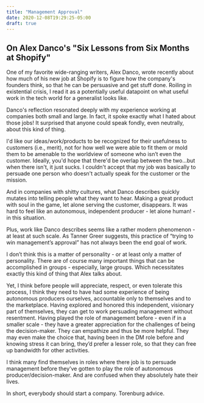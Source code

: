 ```yaml
---
title: "Management Approval"
date: 2020-12-08T19:29:25-05:00
draft: true
---
```


<h2>On Alex Danco's "Six Lessons from Six Months at Shopify"</h2>

One of my favorite wide-ranging writers, Alex Danco, wrote recently about how much of his new job at Shopify is to figure how the company's founders think, so that he can be persuasive and get stuff done. Roiling in existential crisis, I read it as a potentially useful datapoint on what useful work in the tech world for a generalist looks like.

Danco's reflection resonated deeply with my experience working at companies both small and large. In fact, it spoke exactly what I hated about those jobs! It surprised that anyone could speak fondly, even neutrally, about this kind of thing.

I'd like our ideas/work/products to be recognized for their usefulness to customers (i.e., merit), not for how well we were able to fit them or mold them to be amenable to the worldview of someone who isn’t even the customer. Ideally, you'd hope that there'd be overlap between the two...but when there isn't, it just sucks. I couldn't accept that my job was basically to persuade one person who doesn't actually speak for the customer or the mission.

And in companies with shitty cultures, what Danco describes quickly mutates into telling people what they want to hear. Making a great product with soul in the game, let alone serving the customer, disappears. It was hard to feel like an autonomous, independent producer - let alone human! - in this situation.

Plus, work like Danco describes seems like a rather modern phenomenon - at least at such scale. As Tanner Greer suggests, this practice of “trying to win management’s approval” has not always been the end goal of work.

I don’t think this is a matter of personality - or at least only a matter of personality. There are of course many important things that can be accomplished in groups - especially, large groups. Which necessitates exactly this kind of thing that Alex talks about.

Yet, I think before people will appreciate, respect, or even tolerate this process, I think they need to have had some experience of being autonomous producers ourselves, accountable only to themselves and to the marketplace. Having explored and honored this independent, visionary part of themselves, they can get to work persuading management without resentment. Having played the role of management before - even if in a smaller scale - they have a greater appreciation for the challenges of being the decision-maker. They can empathize and thus be more helpful. They may even make the choice that, having been in the DM role before and knowing stress it can bring, they’d prefer a lesser role, so that they can free up bandwidth for other activities.

I think many find themselves in roles where there job is to persuade management before they’ve gotten to play the role of autonomous producer/decision-maker. And are confused when they absolutely hate their lives.

In short, everybody should start a company. Torenburg advice.
